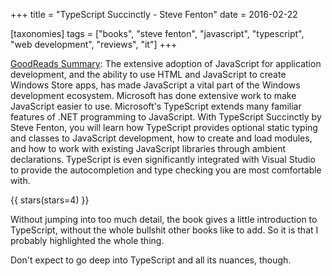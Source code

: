 +++
title = "TypeScript Succinctly - Steve Fenton"
date = 2016-02-22

[taxonomies]
tags = ["books", "steve fenton", "javascript", "typescript", "web development", "reviews", "it"]
+++

[GoodReads Summary](https://www.goodreads.com/book/show/18405331-typescript-succinctly):
The extensive adoption of JavaScript for application development, and the
ability to use HTML and JavaScript to create Windows Store apps, has made
JavaScript a vital part of the Windows development ecosystem. Microsoft has
done extensive work to make JavaScript easier to use. Microsoft's TypeScript
extends many familiar features of .NET programming to JavaScript. With
TypeScript Succinctly by Steve Fenton, you will learn how TypeScript provides
optional static typing and classes to JavaScript development, how to create
and load modules, and how to work with existing JavaScript libraries through
ambient declarations. TypeScript is even significantly integrated with Visual
Studio to provide the autocompletion and type checking you are most
comfortable with.

<!-- more -->

{{ stars(stars=4) }}

Without jumping into too much detail, the book gives a little introduction to
TypeScript, without the whole bullshit other books like to add. So it is that
I probably highlighted the whole thing.

Don't expect to go deep into TypeScript and all its nuances, though. 
